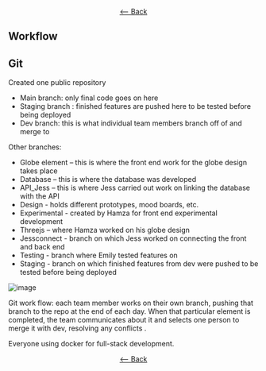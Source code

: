 <div align = center>
  
  [<-- Back](https://github.com/jess-mw/desk23/blob/main/Documentation/4.%20Sprints%20and%20Project%20Management/README.md#d-team-use-of-git-how-your-team-used-continuous-integration--continuous-deployment-streamlining-of-workflow-throughout)
  </div>

## Workflow

## Git
Created one public repository 

* Main branch: only final code goes on here 
* Staging branch : finished features are pushed here to be tested before being deployed
* Dev branch: this is what individual team members branch off of and merge to 

Other branches: 

* Globe element – this is where the front end work for the globe design takes place 
* Database – this is where the database was developed 
* API_Jess – this is where Jess carried out work on linking the database with the API 
* Design - holds different prototypes, mood boards, etc. 
* Experimental - created by Hamza for front end experimental development 
* Threejs – where Hamza worked on his globe design 
* Jessconnect - branch on which Jess worked on connecting the front and back end
* Testing - branch where Emily tested features on
* Staging - branch on which finished features from dev were pushed to be tested before being deployed

![image](https://user-images.githubusercontent.com/45073537/117702410-5e5e2f00-b1c0-11eb-9877-e8773ddbd4d9.png)

Git work flow: each team member works on their own branch, pushing that branch to the repo at the end of each day. When that particular element is completed, the team communicates about it and selects one person to merge it with dev, resolving any conflicts .

Everyone using docker for full-stack development.

<div align = center>
  
  [<-- Back](https://github.com/jess-mw/desk23/blob/main/Documentation/4.%20Sprints%20and%20Project%20Management/README.md#d-team-use-of-git-how-your-team-used-continuous-integration--continuous-deployment-streamlining-of-workflow-throughout)
  </div>
